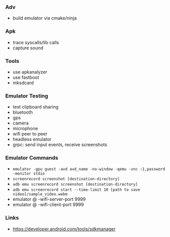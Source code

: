 ### Adv

- build emulator via cmake/ninja

### Apk

- trace syscalls/lib calls
- capture sound

### Tools

- use apkanalyzer
- use fastboot
- mksdcard

### Emulator Testing

- test clipboard sharing
- bluetooth
- gps
- camera
- microphone
- wifi peer to peer
- headless emulator
- grpc: send input events, receive screenshots

### Emulator Commands

- `emulator -gpu guest -avd avd_name -no-window -qemu -vnc :1,password -monitor stdio`
- `screenrecord screenshot [destination-directory]`
- `adb emu screenrecord screenshot [destination-directory]`
- `adb emu screenrecord start --time-limit 10 [path to save video]/sample_video.webm`
- emulator @<server-avd-name> -wifi-server-port 9999
- emulator @<client-avd-name> -wifi-client-port 9999

### Links

- https://developer.android.com/tools/sdkmanager

